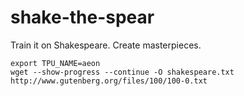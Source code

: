 # shake-the-spear
Train it on Shakespeare. Create masterpieces.

```
export TPU_NAME=aeon
wget --show-progress --continue -O shakespeare.txt http://www.gutenberg.org/files/100/100-0.txt
```
